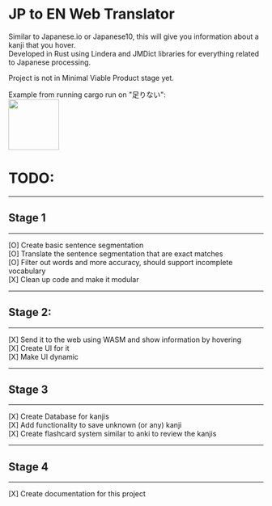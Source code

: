 # JP to EN Web Translator

Similar to Japanese.io or Japanese10, this will give you information about a kanji that you hover. 
</br>
Developed in Rust using Lindera and JMDict libraries for everything related to Japanese processing.

Project is not in Minimal Viable Product stage yet. 

Example from running cargo run on "足りない": </br>
<img src="https://user-images.githubusercontent.com/83165406/216244133-ca4185b7-2ba6-40ad-bfeb-2d761945b15d.png" width=100) />


# TODO:
---
## **Stage 1**
---
[O] Create basic sentence segmentation </br>
[O] Translate the sentence segmentation that are exact matches </br>
[O] Filter out words and more accuracy, should support incomplete vocabulary </br>
[X] Clean up code and make it modular </br>

---
## **Stage 2:**
---
[X] Send it to the web using WASM and show information by hovering </br>
[X] Create UI for it </br>
[X] Make UI dynamic </br>

---
## **Stage 3**
---
[X] Create Database for kanjis </br>
[X] Add functionality to save unknown (or any) kanji </br>
[X] Create flashcard system similar to anki to review the kanjis

---
## **Stage 4**
---
[X] Create documentation for this project </br>
